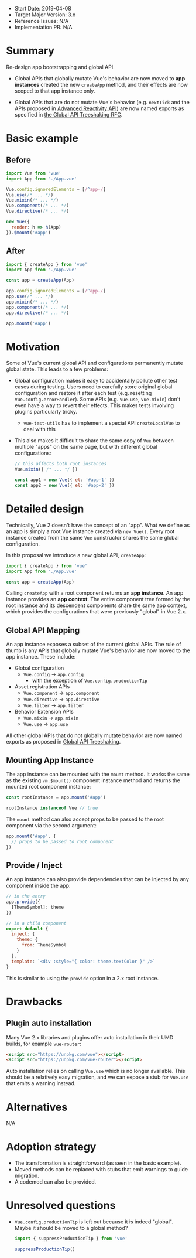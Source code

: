 - Start Date: 2019-04-08
- Target Major Version: 3.x
- Reference Issues: N/A
- Implementation PR: N/A

# Summary

Re-design app bootstrapping and global API.

- Global APIs that globally mutate Vue's behavior are now moved to **app instances** created the new `createApp` method, and their effects are now scoped to that app instance only.

- Global APIs that are do not mutate Vue's behavior (e.g. `nextTick` and the APIs proposed in [Advanced Reactivity API](https://github.com/vuejs/rfcs/pull/22)) are now named exports as specified in [the Global API Treeshaking RFC](https://github.com/vuejs/rfcs/blob/treeshaking/active-rfcs/0000-global-api-treeshaking.md).

# Basic example

## Before

``` js
import Vue from 'vue'
import App from './App.vue'

Vue.config.ignoredElements = [/^app-/]
Vue.use(/* ... */)
Vue.mixin(/* ... */)
Vue.component(/* ... */)
Vue.directive(/* ... */)

new Vue({
  render: h => h(App)
}).$mount('#app')
```

## After

``` js
import { createApp } from 'vue'
import App from './App.vue'

const app = createApp(App)

app.config.ignoredElements = [/^app-/]
app.use(/* ... */)
app.mixin(/* ... */)
app.component(/* ... */)
app.directive(/* ... */)

app.mount('#app')
```

# Motivation

Some of Vue's current global API and configurations permanently mutate global state. This leads to a few problems:

- Global configuration makes it easy to accidentally pollute other test cases during testing. Users need to carefully store original global configuration and restore it after each test (e.g. resetting `Vue.config.errorHandler`). Some APIs (e.g. `Vue.use`, `Vue.mixin`) don't even have a way to revert their effects. This makes tests involving plugins particularly tricky.

  - `vue-test-utils` has to implement a special API `createLocalVue` to deal with this

- This also makes it difficult to share the same copy of `Vue` between multiple "apps" on the same page, but with different global configurations:

  ``` js
  // this affects both root instances
  Vue.mixin({ /* ... */ })

  const app1 = new Vue({ el: '#app-1' })
  const app2 = new Vue({ el: '#app-2' })
  ```

# Detailed design

Technically, Vue 2 doesn't have the concept of an "app". What we define as an app is simply a root Vue instance created via `new Vue()`. Every root instance created from the same `Vue` constructor shares the same global configuration.

In this proposal we introduce a new global API, `createApp`:

``` js
import { createApp } from 'vue'
import App from './App.vue'

const app = createApp(App)
```

Calling `createApp` with a root component returns an **app instance**. An app instance provides an **app context**. The entire component tree formed by the root instance and its descendent components share the same app context, which provides the configurations that were previously "global" in Vue 2.x.

## Global API Mapping

An app instance exposes a subset of the current global APIs. The rule of thumb is any APIs that globally mutate Vue's behavior are now moved to the app instance. These include:

- Global configuration
  - `Vue.config` -> `app.config`
    - with the exception of `Vue.config.productionTip`
- Asset registration APIs
  - `Vue.component` -> `app.component`
  - `Vue.directive` -> `app.directive`
  - `Vue.filter` -> `app.filter`
- Behavior Extension APIs
  - `Vue.mixin` -> `app.mixin`
  - `Vue.use` -> `app.use`

All other global APIs that do not globally mutate behavior are now named exports as proposed in [Global API Treeshaking](https://github.com/vuejs/rfcs/pull/19).

## Mounting App Instance

The app instance can be mounted with the `mount` method. It works the same as the existing `vm.$mount()` component instance method and returns the mounted root component instance:

``` js
const rootInstance = app.mount('#app')

rootInstance instanceof Vue // true
```

The `mount` method can also accept props to be passed to the root component via the second argument:

``` js
app.mount('#app', {
  // props to be passed to root component
})
```

## Provide / Inject

An app instance can also provide dependencies that can be injected by any component inside the app:

``` js
// in the entry
app.provide({
  [ThemeSymbol]: theme
})

// in a child component
export default {
  inject: {
    theme: {
      from: ThemeSymbol
    }
  },
  template: `<div :style="{ color: theme.textColor }" />`
}
```

This is similar to using the `provide` option in a 2.x root instance.

# Drawbacks

## Plugin auto installation

Many Vue 2.x libraries and plugins offer auto installation in their UMD builds, for example `vue-router`:

``` html
<script src="https://unpkg.com/vue"></script>
<script src="https://unpkg.com/vue-router"></script>
```

Auto installation relies on calling `Vue.use` which is no longer available. This should be a relatively easy migration, and we can expose a stub for `Vue.use` that emits a warning instead.

# Alternatives

N/A

# Adoption strategy

- The transformation is straightforward (as seen in the basic example).
- Moved methods can be replaced with stubs that emit warnings to guide migration.
- A codemod can also be provided.

# Unresolved questions

- `Vue.config.productionTip` is left out because it is indeed "global". Maybe it should be moved to a global method?

  ``` js
  import { suppressProductionTip } from 'vue'

  suppressProductionTip()
  ```
